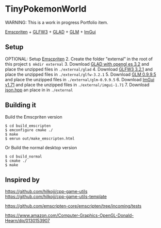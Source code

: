 # TinyPokemonWorld

WARNING: This is a work in progress Portfolio item.

[Emscpriten](https://emscripten.org/) + [GLFW3](https://www.glfw.org/) + [GLAD](https://www.glfw.org/) + [GLM](https://github.com/g-truc/glm/releases) + [ImGui](https://github.com/ocornut/imgui)

## Setup
OPTIONAL: Setup [Emscpriten](https://emscripten.org/)
2. Create the folder "external" in the root of this project `$ mkdir external`
3. Download [GLAD with opengl es 3.2](http://glad.dav1d.de/#profile=core&specification=gl&api=gl%3Dnone&api=gles1%3Dnone&api=gles2%3D3.2&api=glsc2%3Dnone&language=c&loader=on) and place the unzipped files in `./external/glad` 
4. Download [GLFW3 3.2.1](https://github.com/glfw/glfw/releases/download/3.2.1/glfw-3.2.1.zip) and place the unzipped files in `./external/glfw-3.2.1`
5. Download [GLM 0.9.9.5](https://github.com/g-truc/glm/releases/download/0.9.9.5/glm-0.9.9.5.zip) and place the unzipped files in `./external/glm-0.9.9.5`
6. Download [ImGui v1.71](https://github.com/ocornut/imgui/archive/v1.71.zip) and place the unzipped files in `./external/imgui-1.71` 
7. Download [json.hpp](https://github.com/nlohmann/json/releases/tag/v3.6.1) an place in in `./external`  

## Building it

Build the Emscpriten version

`$ cd build_emscripten` <br/>
`$ emconfigure cmake ./` <br/>
`$ make` <br/>
`$ emrun out/make_emscripten.html` <br/>


Or Build the normal desktop version

`$ cd build_normal` <br/>
`$ cmake ./` <br/>
`$ make` <br/>

## Inspired by

https://github.com/hilkojj/cpp-game-utils <br/>
https://github.com/hilkojj/cpp-game-utils-template

https://github.com/emscripten-core/emscripten/tree/incoming/tests

https://www.amazon.com/Computer-Graphics-OpenGL-Donald-Hearn/dp/0130153907